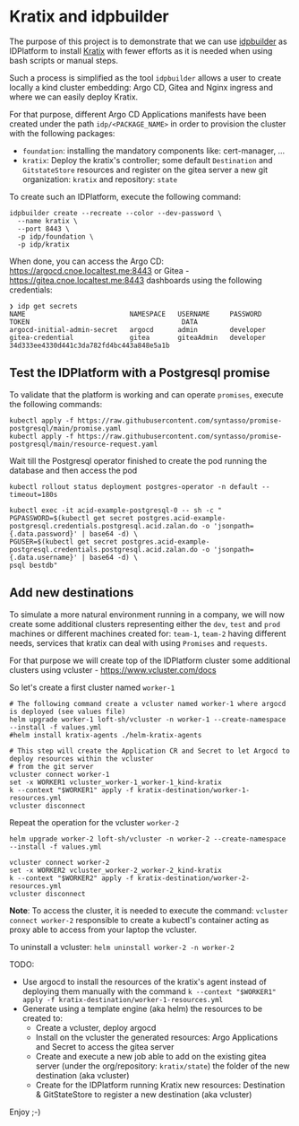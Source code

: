 # Kratix and idpbuilder

The purpose of this project is to demonstrate that we can use [idpbuilder](https://cnoe.io/docs/intro/idpbuilder) as IDPlatform to install [Kratix](https://docs.kratix.io) with fewer efforts as it is needed when using bash scripts or manual steps.

Such a process is simplified as the tool `idpbuilder` allows a user to create locally a kind cluster embedding: Argo CD, Gitea and Nginx ingress 
and where we can easily deploy Kratix.

For that purpose, different Argo CD Applications manifests have been created under the path `idp/<PACKAGE_NAME>` in order to provision the cluster with the following packages:
- `foundation`: installing the mandatory components like: cert-manager, ...
- `kratix`: Deploy the kratix's controller; some default `Destination` and `GitstateStore` resources and register on the gitea server a new git organization: `kratix` and repository: `state`

To create such an IDPlatform, execute the following command:
```
idpbuilder create --recreate --color --dev-password \
  --name kratix \
  --port 8443 \
  -p idp/foundation \
  -p idp/kratix
```

When done, you can access the Argo CD: https://argocd.cnoe.localtest.me:8443 or Gitea - https://gitea.cnoe.localtest.me:8443 dashboards using the following credentials:
```shell
❯ idp get secrets
NAME                          NAMESPACE   USERNAME     PASSWORD    TOKEN                                      DATA
argocd-initial-admin-secret   argocd      admin        developer                                              
gitea-credential              gitea       giteaAdmin   developer   34d333ee4330d441c3da782fd4bc443a848e5a1b   
```

## Test the IDPlatform with a Postgresql promise  

To validate that the platform is working and can operate `promises`, execute the following commands:
```
kubectl apply -f https://raw.githubusercontent.com/syntasso/promise-postgresql/main/promise.yaml
kubectl apply -f https://raw.githubusercontent.com/syntasso/promise-postgresql/main/resource-request.yaml
```
Wait till the Postgresql operator finished to create the pod running the database and then access the pod

```shell
kubectl rollout status deployment postgres-operator -n default --timeout=180s

kubectl exec -it acid-example-postgresql-0 -- sh -c "
PGPASSWORD=$(kubectl get secret postgres.acid-example-postgresql.credentials.postgresql.acid.zalan.do -o 'jsonpath={.data.password}' | base64 -d) \
PGUSER=$(kubectl get secret postgres.acid-example-postgresql.credentials.postgresql.acid.zalan.do -o 'jsonpath={.data.username}' | base64 -d) \
psql bestdb"
```

## Add new destinations

To simulate a more natural environment running in a company, we will now create some additional clusters representing either the `dev`, `test` and `prod` machines or different machines created for: `team-1`, `team-2` having different needs, services that kratix can deal with using `Promises` and `requests`.

For that purpose we will create top of the IDPlatform cluster some additional clusters using vcluster - https://www.vcluster.com/docs

So let's create a first cluster named `worker-1`
```shell
# The following command create a vcluster named worker-1 where argocd is deployed (see values file)
helm upgrade worker-1 loft-sh/vcluster -n worker-1 --create-namespace --install -f values.yml
#helm install kratix-agents ./helm-kratix-agents

# This step will create the Application CR and Secret to let Argocd to deploy resources within the vcluster
# from the git server
vcluster connect worker-1
set -x WORKER1 vcluster_worker-1_worker-1_kind-kratix
k --context "$WORKER1" apply -f kratix-destination/worker-1-resources.yml
vcluster disconnect
```

Repeat the operation for the vcluster `worker-2`
```shell
helm upgrade worker-2 loft-sh/vcluster -n worker-2 --create-namespace --install -f values.yml

vcluster connect worker-2
set -x WORKER2 vcluster_worker-2_worker-2_kind-kratix
k --context "$WORKER2" apply -f kratix-destination/worker-2-resources.yml
vcluster disconnect
```

**Note**: To access the cluster, it is needed to execute the command: `vcluster connect worker-2` responsible to create a kubectl's container acting as proxy able to access from your laptop the vcluster.

To uninstall a vcluster: `helm uninstall worker-2 -n worker-2`

TODO:
- Use argocd to install the resources of the kratix's agent instead of deploying them manually with the command `k --context "$WORKER1" apply -f kratix-destination/worker-1-resources.yml`
- Generate using a template engine (aka helm) the resources to be created to:
  - Create a vcluster, deploy argocd
  - Install on the vcluster the generated resources: Argo Applications and Secret to access the gitea server
  - Create and execute a new job able to add on the existing gitea server (under the org/repository: `kratix/state`) the folder of the new destination (aka vcluster)
  - Create for the IDPlatform running Kratix new resources: Destination & GitStateStore to register a new destination (aka vcluster)

Enjoy ;-)